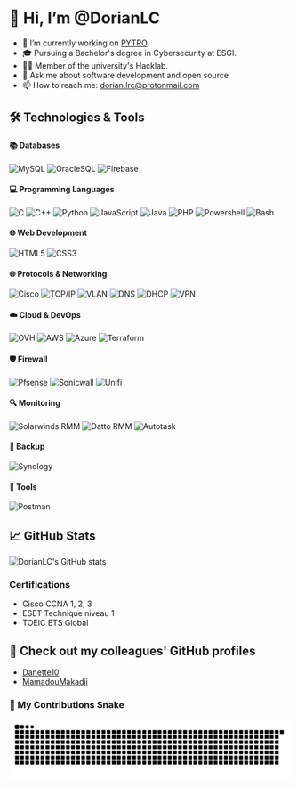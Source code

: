 # 👋 Hi, I’m @DorianLC

- 🔭 I’m currently working on [PYTRO](https://github.com/Danette10/PYTRO-api)
- 🎓 Pursuing a Bachelor's degree in Cybersecurity at ESGI.
- 🐱‍💻 Member of the university's Hacklab.
- 💬 Ask me about software development and open source
- 📫 How to reach me: [dorian.lrc@protonmail.com](mailto:dorian.lrc@protonmail.com)

## 🛠️ Technologies & Tools

#### 📚 Databases
![MySQL](https://img.shields.io/badge/MySQL-4479A1?style=for-the-badge&logo=mysql&logoColor=white)
![OracleSQL](https://img.shields.io/badge/OracleSQL-F80000?style=for-the-badge&logo=oracle&logoColor=white)
![Firebase](https://img.shields.io/badge/Firebase-FFCA28?style=for-the-badge&logo=firebase&logoColor=black)

#### 💻 Programming Languages
![C](https://camo.githubusercontent.com/c3fd6682e8cca0f7c262a00f94ef0f65cadd0c8470669a2d7d6f3614e81b10c2/68747470733a2f2f696d672e736869656c64732e696f2f62616467652f632d2532333030353939432e7376673f7374796c653d666f722d7468652d6261646765266c6f676f3d63266c6f676f436f6c6f723d7768697465)
![C++](https://camo.githubusercontent.com/88e1b21c4e11afd4f06cfb2b510dbb3690dbd300fb1a6d4676fd553a70bafa82/68747470733a2f2f696d672e736869656c64732e696f2f62616467652f632b2b2d2532333030353939432e7376673f7374796c653d666f722d7468652d6261646765266c6f676f3d63253242253242266c6f676f436f6c6f723d7768697465)
![Python](https://camo.githubusercontent.com/0d0779a129f1dcf6c31613b701fe0646fd4e4d2ed2a7cbd61b27fd5514baa938/68747470733a2f2f696d672e736869656c64732e696f2f62616467652f707974686f6e2d3336373041303f7374796c653d666f722d7468652d6261646765266c6f676f3d707974686f6e266c6f676f436f6c6f723d666664643534)
![JavaScript](https://camo.githubusercontent.com/29d02b3669d6450d67e043cf5909e740dcb94c1e2306d88ac48b15b4ec55dc65/68747470733a2f2f696d672e736869656c64732e696f2f62616467652f6a6176617363726970742d2532333332333333302e7376673f7374796c653d666f722d7468652d6261646765266c6f676f3d6a617661736372697074266c6f676f436f6c6f723d253233463744463145)
![Java](https://camo.githubusercontent.com/bea90da226e09b503e6c8fde824f4816b98dcf30cd31e803006bf6335af06890/68747470733a2f2f696d672e736869656c64732e696f2f62616467652f6a6176612d2532334544384230302e7376673f7374796c653d666f722d7468652d6261646765266c6f676f3d6f70656e6a646b266c6f676f436f6c6f723d7768697465)
![PHP](https://img.shields.io/badge/PHP-777BB4?style=for-the-badge&logo=php&logoColor=white)
![Powershell](https://img.shields.io/badge/Powershell-5391FE?style=for-the-badge&logo=powershell&logoColor=white)
![Bash](https://img.shields.io/badge/Bash-4EAA25?style=for-the-badge&logo=gnubash&logoColor=white)

#### 🌐 Web Development
![HTML5](https://camo.githubusercontent.com/d4d9d935f85b68223a3514c6a889ea3ed6a77afb5f560c05baa1a1b168077830/68747470733a2f2f696d672e736869656c64732e696f2f62616467652f68746d6c352d2532334533344632362e7376673f7374796c653d666f722d7468652d6261646765266c6f676f3d68746d6c35266c6f676f436f6c6f723d7768697465)
![CSS3](https://camo.githubusercontent.com/930c71eac967cc5cec61c0aa08ba3719f9cb68e28cdffa63b28b0a31be1663b4/68747470733a2f2f696d672e736869656c64732e696f2f62616467652f637373332d2532333135373242362e7376673f7374796c653d666f722d7468652d6261646765266c6f676f3d63737333266c6f676f436f6c6f723d7768697465)

#### 🌐 Protocols & Networking
![Cisco](https://img.shields.io/badge/Cisco-1BA0D7?style=for-the-badge&logo=cisco&logoColor=white)
![TCP/IP](https://img.shields.io/badge/TCP/IP-008080?style=for-the-badge)
![VLAN](https://img.shields.io/badge/VLAN-000000?style=for-the-badge)
![DNS](https://img.shields.io/badge/DNS-1E90FF?style=for-the-badge)
![DHCP](https://img.shields.io/badge/DHCP-FF4500?style=for-the-badge)
![VPN](https://img.shields.io/badge/VPN-008080?style=for-the-badge)

#### ☁️ Cloud & DevOps
![OVH](https://img.shields.io/badge/OVH-123F6D?style=for-the-badge)
![AWS](https://img.shields.io/badge/AWS-232F3E?style=for-the-badge&logo=amazonaws&logoColor=white)
![Azure](https://img.shields.io/badge/Azure-0078D4?style=for-the-badge&logo=microsoftazure&logoColor=white)
![Terraform](https://img.shields.io/badge/Terraform-623CE4?style=for-the-badge&logo=terraform&logoColor=white)

#### 🛡️ Firewall
![Pfsense](https://img.shields.io/badge/Pfsense-003366?style=for-the-badge&logo=pfsense&logoColor=white)
![Sonicwall](https://img.shields.io/badge/Sonicwall-FF6600?style=for-the-badge)
![Unifi](https://img.shields.io/badge/Unifi-00758F?style=for-the-badge)

#### 🔍 Monitoring
![Solarwinds RMM](https://img.shields.io/badge/Solarwinds%20RMM-F05125?style=for-the-badge)
![Datto RMM](https://img.shields.io/badge/Datto%20RMM-009EDC?style=for-the-badge)
![Autotask](https://img.shields.io/badge/Autotask-0075C9?style=for-the-badge)

#### 💾 Backup
![Synology](https://img.shields.io/badge/Synology-B5B5B6?style=for-the-badge&logo=synology&logoColor=black)

#### 📡 Tools
![Postman](https://camo.githubusercontent.com/cf06fedcca8eedc2ebcf41a87c79ae200b8e7f79b65a9c2dcd833d1990bd3290/68747470733a2f2f696d672e736869656c64732e696f2f62616467652f506f73746d616e2d4646364333373f7374796c653d666f722d7468652d6261646765266c6f676f3d706f73746d616e266c6f676f436f6c6f723d7768697465)


## 📈 GitHub Stats

![DorianLC's GitHub stats](https://github-readme-stats.vercel.app/api?username=DorianLC&show_icons=true&theme=radical)

### Certifications

- Cisco CCNA 1, 2, 3
- ESET Technique niveau 1
- TOEIC ETS Global 

## 🤝 Check out my colleagues' GitHub profiles

- [Danette10](https://github.com/Danette10)
- [MamadouMakadji](https://github.com/mamadoumakadji)

### 🐍 My Contributions Snake
![Snake animation](https://github.com/DorianLC/DorianLC/blob/output/github-snake-dark.svg)



